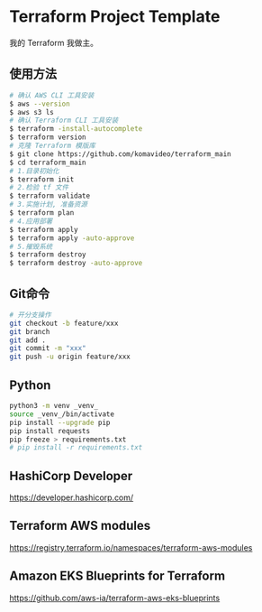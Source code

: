 Terraform Project Template
===========================

我的 Terraform 我做主。

## 使用方法

```bash
# 确认 AWS CLI 工具安装
$ aws --version
$ aws s3 ls
# 确认 Terraform CLI 工具安装
$ terraform -install-autocomplete
$ terraform version
# 克隆 Terraform 模版库
$ git clone https://github.com/komavideo/terraform_main
$ cd terraform_main
# 1.目录初始化
$ terraform init
# 2.检验 tf 文件
$ terraform validate
# 3.实施计划, 准备资源
$ terraform plan
# 4.应用部署
$ terraform apply
$ terraform apply -auto-approve
# 5.摧毁系统
$ terraform destroy
$ terraform destroy -auto-approve
```

## Git命令

```bash
# 开分支操作
git checkout -b feature/xxx
git branch
git add .
git commit -m "xxx"
git push -u origin feature/xxx
```

## Python

```bash
python3 -m venv _venv_
source _venv_/bin/activate
pip install --upgrade pip
pip install requests
pip freeze > requirements.txt
# pip install -r requirements.txt
```

## HashiCorp Developer
https://developer.hashicorp.com/

## Terraform AWS modules
https://registry.terraform.io/namespaces/terraform-aws-modules

## Amazon EKS Blueprints for Terraform
https://github.com/aws-ia/terraform-aws-eks-blueprints
